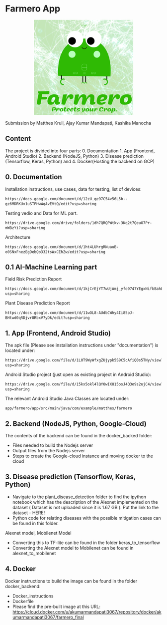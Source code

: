 # Farmero App

<p align="center"> 
<img src="farmero.png">
</p>

Submission by Matthes Krull, Ajay Kumar Mandapati, Kashika Manocha 


## Content

The project is divided into four parts: 0. Documentation 1. App (Frontend, Android Studio) 2. Backend (NodeJS, Python) 3. Disease prediction (Tensorflow, Keras, Python) and 4. Docker(Hosting the backend on GCP)

## 0. Documentation

Installation instructions, use cases, data for testing, list of devices:

```
https://docs.google.com/document/d/12zU_qe97C54v56L5b--gz6MDRKUx1uSTPHwWqAvEVtQ/edit?usp=sharing
```
Testing vedio and Data for ML part.
```
https://drive.google.com/drive/folders/1dh7QRQPWtkv-3Kq2t7QeuO7Pr-mWBzYi?usp=sharing
```

Architecture
```
https://docs.google.com/document/d/1ht4LUhrgRNuauB-o0SNxFnezEgDebQo332tsWxCEhZw/edit?usp=sharing
```

## 0.1 AI-Machine Learning part

Field Risk Prediction Report
```
https://docs.google.com/document/d/1kjCrEjYT7wUjAmj_yfo9747YEgxNifbBahLf5nSGl4o/edit?usp=sharing
```

Plant Disease Prediction Report
```
https://docs.google.com/document/d/11wOL8-AUdbCWhy4Ii85pJ-BHtwd0qRDjvr8RbxV7yDk/edit?usp=sharing
```


## 1. App (Frontend, Android Studio)


The apk file (Please see installation instructions under "documentation") is located under:
```
https://drive.google.com/file/d/1L0T9WyWfxgZUjypk5S9C5cAfiQ0s5TNy/view?usp=sharing
```

Android Studio project (just open as existing project in Android Studio):

```
https://drive.google.com/file/d/15kx5okl4lQYOwIX815osJ4Q3o9s2ujC4/view?usp=sharing
```
The relevant Android Studio Java Classes are located under:

```
app/farmero/app/src/main/java/com/example/matthes/farmero
```


## 2. Backend (NodeJS, Python, Google-Cloud)
The contents of the backend can be found in the docker_backed folder:
- Files needed to build the Nodejs server
- Output files from the Nodejs server
- Steps to create the Google-cloud instance and moving docker to the cloud

## 3. Disease prediction (Tensorflow, Keras, Python)
- Navigate to the plant_disease_detection folder to find the ipython notebook which has the description of the Alexnet implemented on the dataset ( Dataset is not uploaded since it is 1.67 GB ).
Put the link to the dataset - HERE!
- Python code for relating diseases with the possible mitigation cases can be found in this folder.

Alexnet model, Mobilenet Model
- Converting this to TF-lite can be found in the folder keras_to_tensorflow
- Converting the Alexnet model to Mobilenet can be found in alexnet_to_mobilenet

## 4. Docker
Docker instructions to build the image can be found in the folder docker_backend:
- Docker_instructions
- Dockerfile
- Please find the pre-built image at this URL:
https://cloud.docker.com/u/akumarmandapati3067/repository/docker/akumarmandapati3067/farmero_final


